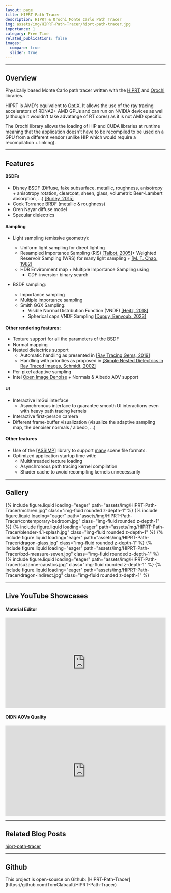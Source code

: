 ```yaml
---
layout: page
title: HIPRT-Path-Tracer
description: HIPRT & Orochi Monte Carlo Path Tracer
img: assets/img/HIPRT-Path-Tracer/hiprt-path-tracer.jpg
importance: 1
category: Free Time
related_publications: false
images:
  compare: true
  slider: true
---
```


<hr/>
<h2 id="features">Overview</h2>

Physically based Monte Carlo path tracer written with the [HIPRT](https://gpuopen.com/hiprt/) and [Orochi](https://gpuopen.com/orochi/) libraries.

HIPRT is AMD's equivalent to [OptiX](https://developer.nvidia.com/rtx/ray-tracing/optix). It allows the use of the ray tracing accelerators of RDNA2+
AMD GPUs and can run on NVIDIA devices as well (although it wouldn't take advatange of RT cores) as it is not AMD specific. 

The Orochi library allows the loading of HIP and CUDA libraries at runtime meaning that the application doesn't have to be recompiled to be used on a GPU from a different vendor (unlike HIP which would require a recompilation + linking).

<hr/>
<h2 id="features">Features</h2>

#### BSDFs
- Disney BSDF (Diffuse, fake subsurface, metallic, roughness, anisotropy + anisotropy rotation, clearcoat, sheen, glass, volumetric Beer-Lambert absorption, ...) [\[Burley, 2015\]](https://blog.selfshadow.com/publications/s2015-shading-course/#course_content)
- Cook Torrance BRDF (metallic & roughness)
- Oren Nayar diffuse model
- Specular dielectrics

#### Sampling
- Light sampling (emissive geometry):
	- Uniform light sampling for direct lighting
	- Resampled Importance Sampling (RIS) [\[Talbot, 2005\]](https://www.researchgate.net/publication/220852928_Importance_Resampling_for_Global_Illumination)+ Weighted Reservoir Sampling (WRS) for many light sampling  + [\[M. T. Chao, 1982\]](https://www.jstor.org/stable/2336002)
	- HDR Environment map + Multiple Importance Sampling using
		- CDF-inversion binary search
	
- BSDF sampling:
	- Importance sampling
	- Multiple importance sampling
	- Smith GGX Sampling:
		- Visible Normal Distribution Function (VNDF) [\[Heitz, 2018\]](https://jcgt.org/published/0007/04/01/)
		- Spherical caps VNDF Sampling [\[Dupuy, Benyoub, 2023\]](https://arxiv.org/abs/2306.05044)
		
#### Other rendering features:
- Texture support for all the parameters of the BSDF
- Normal mapping
- Nested dielectrics support 
	- Automatic handling as presented in [\[Ray Tracing Gems, 2019\]](https://www.realtimerendering.com/raytracinggems/rtg/index.html)
	- Handling with priorities as proposed in [\[Simple Nested Dielectrics in Ray Traced Images, Schmidt, 2002\]](https://www.researchgate.net/publication/247523037_Simple_Nested_Dielectrics_in_Ray_Traced_Images)
- Per-pixel adaptive sampling
- Intel [Open Image Denoise](https://github.com/RenderKit/oidn) + Normals & Albedo AOV support

#### UI
- Interactive ImGui interface
	- Asynchronous interface to guarantee smooth UI interactions even with heavy path tracing kernels
- Interactive first-person camera
- Different frame-buffer visualization (visualize the adaptive sampling map, the denoiser normals / albedo, ...)

#### Other features
- Use of the [\[ASSIMP\]](https://github.com/assimp/assimp) library to support [many](https://github.com/assimp/assimp/blob/master/doc/Fileformats.md) scene file formats.
- Optimized application startup time with:
	- Multithreaded texture loading
	- Asynchronous path tracing kernel compilation
	- Shader cache to avoid recompiling kernels unnecessarily

<hr/>
<h2 id="features">Gallery</h2>

<swiper-container keyboard="true" navigation="true" pagination="true" pagination-clickable="true" pagination-dynamic-bullets="true" rewind="true">
  <swiper-slide>{% include figure.liquid loading="eager" path="assets/img/HIPRT-Path-Tracer/mclaren.jpg" class="img-fluid rounded z-depth-1" %}</swiper-slide>
  <swiper-slide>{% include figure.liquid loading="eager" path="assets/img/HIPRT-Path-Tracer/contemporary-bedroom.jpg" class="img-fluid rounded z-depth-1" %}</swiper-slide>
  <swiper-slide>{% include figure.liquid loading="eager" path="assets/img/HIPRT-Path-Tracer/blender-4.1-splash.jpg" class="img-fluid rounded z-depth-1" %}</swiper-slide>
  <swiper-slide>{% include figure.liquid loading="eager" path="assets/img/HIPRT-Path-Tracer/dragon-glass.jpg" class="img-fluid rounded z-depth-1" %}</swiper-slide>
  <swiper-slide>{% include figure.liquid loading="eager" path="assets/img/HIPRT-Path-Tracer/bzd-measure-seven.jpg" class="img-fluid rounded z-depth-1" %}</swiper-slide>
  <swiper-slide>{% include figure.liquid loading="eager" path="assets/img/HIPRT-Path-Tracer/suzanne-caustics.jpg" class="img-fluid rounded z-depth-1" %}</swiper-slide>
  <swiper-slide>{% include figure.liquid loading="eager" path="assets/img/HIPRT-Path-Tracer/dragon-indirect.jpg" class="img-fluid rounded z-depth-1" %}</swiper-slide>
</swiper-container>

<hr/>
<h2 class="mt-4" id="features">Live YouTube Showcases</h2>

<div class="row">
    <div class="col-sm-12 col-md-6 text-center">
        <h4 id="Material_Editor_Demo">Material Editor</h4>
		<iframe class="center" style="aspect-ratio:16/9; width:100%;" src="https://www.youtube.com/embed/LOVBwOoLVVQ?si=jrfRRjCnZuZ9mklo" title="YouTube video player" frameborder="0" allow="accelerometer; autoplay; clipboard-write; encrypted-media; gyroscope; picture-in-picture; web-share" referrerpolicy="strict-origin-when-cross-origin" allowfullscreen></iframe>
    </div>
    <div class="col-sm-12 col-md-6 text-center">
        <h4 id="OIDN_AOVs_Quality">OIDN AOVs Quality</h4>
        <iframe class="center" style="aspect-ratio:16/9; width:100%;" src="https://www.youtube.com/embed/GnCi7K2w9go?si=MXP85c2vL1cLcVXI" title="YouTube video player" frameborder="0" allow="accelerometer; autoplay; clipboard-write; encrypted-media; gyroscope; picture-in-picture; web-share" referrerpolicy="strict-origin-when-cross-origin" allowfullscreen></iframe>
    </div>
</div>

<hr/>
<h2 class="mt-4" id="Related_blog_posts">Related Blog Posts</h2>

<i class="fa-solid fa-tag fa-sm"></i> <a href="{{ site.baseurl }}/blog/category/hiprt-path-tracer/">hiprt-path-tracer</a>

<hr/>
<h2 class="mt-4" id="Github">Github</h2>
This project is open-source on Github: [HIPRT-Path-Tracer](https://github.com/TomClabault/HIPRT-Path-Tracer)
